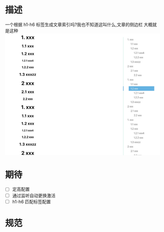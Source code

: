 # 描述

一个根据 h1-h6 标签生成文章索引吗?我也不知道这叫什么,文章的侧边栏
大概就是这种
![Demo](./assets/1575422616067.jpg)

# 期待

- [ ] 定高配置
- [ ] 通过监听自动更换激活
- [ ] h1-h6 匹配标签配置

# 规范
